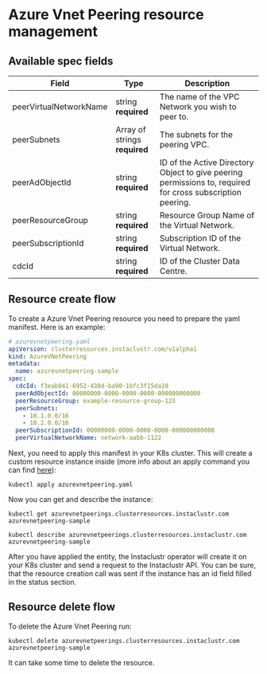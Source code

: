 # Azure Vnet Peering resource management

## Available spec fields

| Field                                             | Type                               | Description                                                                                                                                                                                                                                                                                                                                                                                                                                                                                                       |
|---------------------------------------------------|------------------------------------|-------------------------------------------------------------------------------------------------------------------------------------------------------------------------------------------------------------------------------------------------------------------------------------------------------------------------------------------------------------------------------------------------------------------------------------------------------------------------------------------------------------------|
| peerVirtualNetworkName                                             | string <br /> **required**         | The name of the VPC Network you wish to peer to.                                                                                                                                                                                                                                                                                                                                                                                                                                                                  |
| peerSubnets                                           | Array of strings <br /> **required** <br />  |   The subnets for the peering VPC.                                                                                                                                                                                                                                                                                                                                                                                  |
| peerAdObjectId                             | string <br /> **required**         | ID of the Active Directory Object to give peering permissions to, required for cross subscription peering.                                                                                                                                                                                                                                                                                                                                                                                                                                                                |                                                                                                                                                                                                                                                                                                                                                                                                                                                                              |
| peerResourceGroup                                             | string <br /> **required**         | Resource Group Name of the Virtual Network.                                                                                                                                                                                                                                                                                                                                                                                                                                                         |
| peerSubscriptionId                                           | string <br /> **required** <br />  | Subscription ID of the Virtual Network. |
| cdcId                             | string <br /> **required**         | ID of the Cluster Data Centre.                                                                                                                                                                                                                                                                                                                                                                                                                                                           |                                                                                                                                                                                                                                                                                                                                                                                                                                                                              |

## Resource create flow
To create a Azure Vnet Peering resource you need to prepare the yaml manifest. Here is an example:
```yaml
# azurevnetpeering.yaml
apiVersion: clusterresources.instaclustr.com/v1alpha1
kind: AzureVNetPeering
metadata:
  name: azurevnetpeering-sample
spec:
  cdcId: f3eab841-6952-430d-ba90-1bfc3f15da10
  peerAdObjectId: 00000000-0000-0000-0000-000000000000
  peerResourceGroup: example-resource-group-123
  peerSubnets:
    - 10.1.0.0/16
    - 10.2.0.0/16
  peerSubscriptionId: 00000000-0000-0000-0000-000000000000
  peerVirtualNetworkName: network-aabb-1122
```

Next, you need to apply this manifest in your K8s cluster. This will create a custom resource instance inside (more info about an apply command you can find [here](https://kubernetes.io/docs/reference/generated/kubectl/kubectl-commands#apply)):

```console
kubectl apply azurevnetpeering.yaml
```

Now you can get and describe the instance:

```console
kubectl get azurevnetpeerings.clusterresources.instaclustr.com azurevnetpeering-sample
```
```console
kubectl describe azurevnetpeerings.clusterresources.instaclustr.com azurevnetpeering-sample
```

After you have applied the entity, the Instaclustr operator will create it on your K8s cluster and send a request to the Instaclustr API. You can be sure, that the resource creation call was sent if the instance has an id field filled in the status section.

## Resource delete flow

To delete the Azure Vnet Peering run:
```console
kubectl delete azurevnetpeerings.clusterresources.instaclustr.com azurevnetpeering-sample
```

It can take some time to delete the resource.
